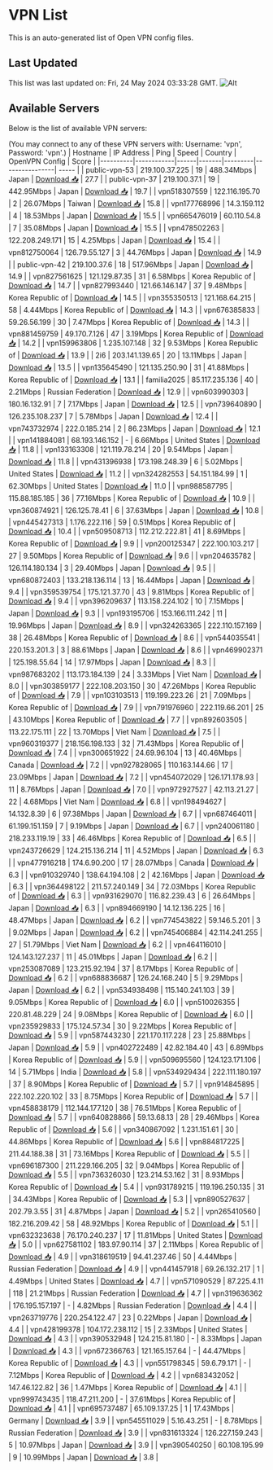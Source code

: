 # VPN List

This is an auto-generated list of Open VPN config files.

## Last Updated

This list was last updated on: Fri, 24 May 2024 03:33:28 GMT.
![Alt](https://repobeats.axiom.co/api/embed/186b98318ef1479477931607c1ad7d823f12451f.svg "Repobeats analytics image")

## Available Servers

Below is the list of available VPN servers:

(You may connect to any of these VPN servers with: Username: 'vpn', Password: 'vpn'.)
| Hostname | IP Address | Ping | Speed | Country | OpenVPN Config | Score |
|----------|------------|------|-------|---------|----------------| ----- |
| public-vpn-53 | 219.100.37.225 | 19 | 488.34Mbps | Japan | [Download 📥](./configs/server_0_JP.ovpn) | 27.7 |
| public-vpn-37 | 219.100.37.1 | 19 | 442.95Mbps | Japan | [Download 📥](./configs/server_1_JP.ovpn) | 19.7 |
| vpn518307559 | 122.116.195.70 | 2 | 26.07Mbps | Taiwan | [Download 📥](./configs/server_2_TW.ovpn) | 15.8 |
| vpn177768996 | 14.3.159.112 | 4 | 18.53Mbps | Japan | [Download 📥](./configs/server_3_JP.ovpn) | 15.5 |
| vpn665476019 | 60.110.54.8 | 7 | 35.08Mbps | Japan | [Download 📥](./configs/server_4_JP.ovpn) | 15.5 |
| vpn478502263 | 122.208.249.171 | 15 | 4.25Mbps | Japan | [Download 📥](./configs/server_5_JP.ovpn) | 15.4 |
| vpn812750064 | 126.79.55.127 | 3 | 44.76Mbps | Japan | [Download 📥](./configs/server_6_JP.ovpn) | 14.9 |
| public-vpn-42 | 219.100.37.6 | 18 | 517.96Mbps | Japan | [Download 📥](./configs/server_7_JP.ovpn) | 14.9 |
| vpn827561625 | 121.129.87.35 | 31 | 6.58Mbps | Korea Republic of | [Download 📥](./configs/server_8_KR.ovpn) | 14.7 |
| vpn827993440 | 121.66.146.147 | 37 | 9.48Mbps | Korea Republic of | [Download 📥](./configs/server_9_KR.ovpn) | 14.5 |
| vpn355350513 | 121.168.64.215 | 58 | 4.44Mbps | Korea Republic of | [Download 📥](./configs/server_10_KR.ovpn) | 14.3 |
| vpn676385833 | 59.26.56.199 | 30 | 7.47Mbps | Korea Republic of | [Download 📥](./configs/server_11_KR.ovpn) | 14.3 |
| vpn881459759 | 49.170.7.126 | 47 | 3.19Mbps | Korea Republic of | [Download 📥](./configs/server_12_KR.ovpn) | 14.2 |
| vpn159963806 | 1.235.107.148 | 32 | 9.53Mbps | Korea Republic of | [Download 📥](./configs/server_13_KR.ovpn) | 13.9 |
| 2i6 | 203.141.139.65 | 20 | 13.11Mbps | Japan | [Download 📥](./configs/server_14_JP.ovpn) | 13.5 |
| vpn135645490 | 121.135.250.90 | 31 | 41.88Mbps | Korea Republic of | [Download 📥](./configs/server_15_KR.ovpn) | 13.1 |
| familia2025 | 85.117.235.136 | 40 | 2.21Mbps | Russian Federation | [Download 📥](./configs/server_16_RU.ovpn) | 12.9 |
| vpn603990303 | 180.16.132.91 | 7 | 7.17Mbps | Japan | [Download 📥](./configs/server_17_JP.ovpn) | 12.5 |
| vpn739640890 | 126.235.108.237 | 7 | 5.78Mbps | Japan | [Download 📥](./configs/server_18_JP.ovpn) | 12.4 |
| vpn743732974 | 222.0.185.214 | 2 | 86.23Mbps | Japan | [Download 📥](./configs/server_19_JP.ovpn) | 12.1 |
| vpn141884081 | 68.193.146.152 | - | 6.66Mbps | United States | [Download 📥](./configs/server_20_US.ovpn) | 11.8 |
| vpn133163308 | 121.119.78.214 | 20 | 9.54Mbps | Japan | [Download 📥](./configs/server_21_JP.ovpn) | 11.8 |
| vpn431396938 | 173.198.248.39 | 6 | 5.02Mbps | United States | [Download 📥](./configs/server_22_US.ovpn) | 11.2 |
| vpn324282553 | 54.151.184.99 | 1 | 62.30Mbps | United States | [Download 📥](./configs/server_23_US.ovpn) | 11.0 |
| vpn988587795 | 115.88.185.185 | 36 | 77.16Mbps | Korea Republic of | [Download 📥](./configs/server_24_KR.ovpn) | 10.9 |
| vpn360874921 | 126.125.78.41 | 6 | 37.63Mbps | Japan | [Download 📥](./configs/server_25_JP.ovpn) | 10.8 |
| vpn445427313 | 1.176.222.116 | 59 | 0.51Mbps | Korea Republic of | [Download 📥](./configs/server_26_KR.ovpn) | 10.4 |
| vpn509508713 | 112.212.222.81 | 41 | 8.69Mbps | Korea Republic of | [Download 📥](./configs/server_27_KR.ovpn) | 9.9 |
| vpn200125347 | 222.100.103.217 | 27 | 9.50Mbps | Korea Republic of | [Download 📥](./configs/server_28_KR.ovpn) | 9.6 |
| vpn204635782 | 126.114.180.134 | 3 | 29.40Mbps | Japan | [Download 📥](./configs/server_29_JP.ovpn) | 9.5 |
| vpn680872403 | 133.218.136.114 | 13 | 16.44Mbps | Japan | [Download 📥](./configs/server_30_JP.ovpn) | 9.4 |
| vpn359539754 | 175.121.37.70 | 43 | 9.81Mbps | Korea Republic of | [Download 📥](./configs/server_31_KR.ovpn) | 9.4 |
| vpn396209637 | 113.158.224.102 | 10 | 7.15Mbps | Japan | [Download 📥](./configs/server_32_JP.ovpn) | 9.3 |
| vpn193195706 | 153.166.111.242 | 11 | 19.96Mbps | Japan | [Download 📥](./configs/server_33_JP.ovpn) | 8.9 |
| vpn324263365 | 222.110.157.169 | 38 | 26.48Mbps | Korea Republic of | [Download 📥](./configs/server_34_KR.ovpn) | 8.6 |
| vpn544035541 | 220.153.201.3 | 3 | 88.61Mbps | Japan | [Download 📥](./configs/server_35_JP.ovpn) | 8.6 |
| vpn469902371 | 125.198.55.64 | 14 | 17.97Mbps | Japan | [Download 📥](./configs/server_36_JP.ovpn) | 8.3 |
| vpn987683202 | 113.173.184.139 | 24 | 3.33Mbps | Viet Nam | [Download 📥](./configs/server_37_VN.ovpn) | 8.0 |
| vpn303859177 | 222.108.203.150 | 30 | 47.26Mbps | Korea Republic of | [Download 📥](./configs/server_38_KR.ovpn) | 7.9 |
| vpn103103513 | 119.199.223.26 | 21 | 7.09Mbps | Korea Republic of | [Download 📥](./configs/server_39_KR.ovpn) | 7.9 |
| vpn791976960 | 222.119.66.201 | 25 | 43.10Mbps | Korea Republic of | [Download 📥](./configs/server_40_KR.ovpn) | 7.7 |
| vpn892603505 | 113.22.175.111 | 22 | 13.70Mbps | Viet Nam | [Download 📥](./configs/server_41_VN.ovpn) | 7.5 |
| vpn960319377 | 218.156.198.133 | 32 | 71.43Mbps | Korea Republic of | [Download 📥](./configs/server_42_KR.ovpn) | 7.4 |
| vpn300651922 | 24.69.96.104 | 13 | 40.46Mbps | Canada | [Download 📥](./configs/server_43_CA.ovpn) | 7.2 |
| vpn927828065 | 110.163.144.66 | 17 | 23.09Mbps | Japan | [Download 📥](./configs/server_44_JP.ovpn) | 7.2 |
| vpn454072029 | 126.171.178.93 | 11 | 8.76Mbps | Japan | [Download 📥](./configs/server_45_JP.ovpn) | 7.0 |
| vpn972927527 | 42.113.21.27 | 22 | 4.68Mbps | Viet Nam | [Download 📥](./configs/server_46_VN.ovpn) | 6.8 |
| vpn198494627 | 14.132.8.39 | 6 | 97.38Mbps | Japan | [Download 📥](./configs/server_47_JP.ovpn) | 6.7 |
| vpn687464011 | 61.199.151.159 | 7 | 9.19Mbps | Japan | [Download 📥](./configs/server_48_JP.ovpn) | 6.7 |
| vpn240061180 | 218.233.119.19 | 33 | 46.46Mbps | Korea Republic of | [Download 📥](./configs/server_49_KR.ovpn) | 6.5 |
| vpn243726629 | 124.215.136.214 | 11 | 4.52Mbps | Japan | [Download 📥](./configs/server_50_JP.ovpn) | 6.3 |
| vpn477916218 | 174.6.90.200 | 17 | 28.07Mbps | Canada | [Download 📥](./configs/server_51_CA.ovpn) | 6.3 |
| vpn910329740 | 138.64.194.108 | 2 | 42.16Mbps | Japan | [Download 📥](./configs/server_52_JP.ovpn) | 6.3 |
| vpn364498122 | 211.57.240.149 | 34 | 72.03Mbps | Korea Republic of | [Download 📥](./configs/server_53_KR.ovpn) | 6.3 |
| vpn931629070 | 116.82.239.43 | 6 | 26.64Mbps | Japan | [Download 📥](./configs/server_54_JP.ovpn) | 6.3 |
| vpn894669190 | 14.12.136.225 | 16 | 48.47Mbps | Japan | [Download 📥](./configs/server_55_JP.ovpn) | 6.2 |
| vpn774543822 | 59.146.5.201 | 3 | 9.02Mbps | Japan | [Download 📥](./configs/server_56_JP.ovpn) | 6.2 |
| vpn745406884 | 42.114.241.255 | 27 | 51.79Mbps | Viet Nam | [Download 📥](./configs/server_57_VN.ovpn) | 6.2 |
| vpn464116010 | 124.143.127.237 | 11 | 45.01Mbps | Japan | [Download 📥](./configs/server_58_JP.ovpn) | 6.2 |
| vpn253087089 | 123.215.92.194 | 37 | 8.17Mbps | Korea Republic of | [Download 📥](./configs/server_59_KR.ovpn) | 6.2 |
| vpn688836687 | 126.24.168.240 | 5 | 9.29Mbps | Japan | [Download 📥](./configs/server_60_JP.ovpn) | 6.2 |
| vpn534938498 | 115.140.241.103 | 39 | 9.05Mbps | Korea Republic of | [Download 📥](./configs/server_61_KR.ovpn) | 6.0 |
| vpn510026355 | 220.81.48.229 | 24 | 9.08Mbps | Korea Republic of | [Download 📥](./configs/server_62_KR.ovpn) | 6.0 |
| vpn235929833 | 175.124.57.34 | 30 | 9.22Mbps | Korea Republic of | [Download 📥](./configs/server_63_KR.ovpn) | 5.9 |
| vpn587443230 | 221.170.117.228 | 23 | 25.88Mbps | Japan | [Download 📥](./configs/server_64_JP.ovpn) | 5.9 |
| vpn402722489 | 42.82.184.40 | 43 | 6.89Mbps | Korea Republic of | [Download 📥](./configs/server_65_KR.ovpn) | 5.9 |
| vpn509695560 | 124.123.171.106 | 14 | 5.71Mbps | India | [Download 📥](./configs/server_66_IN.ovpn) | 5.8 |
| vpn534929434 | 222.111.180.197 | 37 | 8.90Mbps | Korea Republic of | [Download 📥](./configs/server_67_KR.ovpn) | 5.7 |
| vpn914845895 | 222.102.220.102 | 33 | 8.75Mbps | Korea Republic of | [Download 📥](./configs/server_68_KR.ovpn) | 5.7 |
| vpn458838179 | 112.144.177.120 | 38 | 76.51Mbps | Korea Republic of | [Download 📥](./configs/server_69_KR.ovpn) | 5.7 |
| vpn640828866 | 59.13.68.13 | 28 | 29.46Mbps | Korea Republic of | [Download 📥](./configs/server_70_KR.ovpn) | 5.6 |
| vpn340867092 | 1.231.151.61 | 30 | 44.86Mbps | Korea Republic of | [Download 📥](./configs/server_71_KR.ovpn) | 5.6 |
| vpn884817225 | 211.44.188.38 | 31 | 73.16Mbps | Korea Republic of | [Download 📥](./configs/server_72_KR.ovpn) | 5.5 |
| vpn696187300 | 211.229.166.205 | 32 | 9.04Mbps | Korea Republic of | [Download 📥](./configs/server_73_KR.ovpn) | 5.5 |
| vpn736326030 | 123.214.53.162 | 31 | 8.93Mbps | Korea Republic of | [Download 📥](./configs/server_74_KR.ovpn) | 5.4 |
| vpn931789215 | 119.196.250.135 | 31 | 34.43Mbps | Korea Republic of | [Download 📥](./configs/server_75_KR.ovpn) | 5.3 |
| vpn890527637 | 202.79.3.55 | 31 | 4.87Mbps | Japan | [Download 📥](./configs/server_76_JP.ovpn) | 5.2 |
| vpn265410560 | 182.216.209.42 | 58 | 48.92Mbps | Korea Republic of | [Download 📥](./configs/server_77_KR.ovpn) | 5.1 |
| vpn632323638 | 76.170.240.237 | 17 | 11.81Mbps | United States | [Download 📥](./configs/server_78_US.ovpn) | 5.0 |
| vpn627581102 | 183.97.90.114 | 37 | 2.11Mbps | Korea Republic of | [Download 📥](./configs/server_79_KR.ovpn) | 4.9 |
| vpn318619519 | 94.41.237.46 | 50 | 4.44Mbps | Russian Federation | [Download 📥](./configs/server_80_RU.ovpn) | 4.9 |
| vpn441457918 | 69.26.132.217 | 1 | 4.49Mbps | United States | [Download 📥](./configs/server_81_US.ovpn) | 4.7 |
| vpn571090529 | 87.225.4.11 | 118 | 21.21Mbps | Russian Federation | [Download 📥](./configs/server_82_RU.ovpn) | 4.7 |
| vpn319636362 | 176.195.157.197 | - | 4.82Mbps | Russian Federation | [Download 📥](./configs/server_83_RU.ovpn) | 4.4 |
| vpn263719776 | 220.254.122.47 | 23 | 0.22Mbps | Japan | [Download 📥](./configs/server_84_JP.ovpn) | 4.4 |
| vpn428199378 | 104.172.238.112 | 15 | 2.33Mbps | United States | [Download 📥](./configs/server_85_US.ovpn) | 4.3 |
| vpn390532948 | 124.215.81.180 | - | 8.33Mbps | Japan | [Download 📥](./configs/server_86_JP.ovpn) | 4.3 |
| vpn672366763 | 121.165.157.64 | - | 44.47Mbps | Korea Republic of | [Download 📥](./configs/server_87_KR.ovpn) | 4.3 |
| vpn551798345 | 59.6.79.171 | - | 7.12Mbps | Korea Republic of | [Download 📥](./configs/server_88_KR.ovpn) | 4.2 |
| vpn683432052 | 147.46.122.82 | 36 | 1.47Mbps | Korea Republic of | [Download 📥](./configs/server_89_KR.ovpn) | 4.1 |
| vpn999743435 | 118.47.211.200 | - | 37.61Mbps | Korea Republic of | [Download 📥](./configs/server_90_KR.ovpn) | 4.1 |
| vpn695737487 | 65.109.137.25 | 1 | 17.43Mbps | Germany | [Download 📥](./configs/server_91_DE.ovpn) | 3.9 |
| vpn545511029 | 5.16.43.251 | - | 8.78Mbps | Russian Federation | [Download 📥](./configs/server_92_RU.ovpn) | 3.9 |
| vpn831613324 | 126.227.159.243 | 5 | 10.97Mbps | Japan | [Download 📥](./configs/server_93_JP.ovpn) | 3.9 |
| vpn390540250 | 60.108.195.99 | 9 | 10.99Mbps | Japan | [Download 📥](./configs/server_94_JP.ovpn) | 3.8 |
